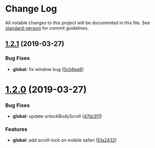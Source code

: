 # Change Log

All notable changes to this project will be documented in this file. See [standard-version](https://github.com/conventional-changelog/standard-version) for commit guidelines.

<a name="1.2.1"></a>
## [1.2.1](https://github.com/breadhead/with-scroll-lock/compare/v1.2.0...v1.2.1) (2019-03-27)


### Bug Fixes

* **global:** fix window bug ([0cb8ee8](https://github.com/breadhead/with-scroll-lock/commit/0cb8ee8))



<a name="1.2.0"></a>
# [1.2.0](https://github.com/breadhead/with-scroll-lock/compare/v1.1.0...v1.2.0) (2019-03-27)


### Bug Fixes

* **global:** update unlockBodyScroll ([47dc911](https://github.com/breadhead/with-scroll-lock/commit/47dc911))


### Features

* **global:** add scroll-lock on mobile safari ([51a2432](https://github.com/breadhead/with-scroll-lock/commit/51a2432))
